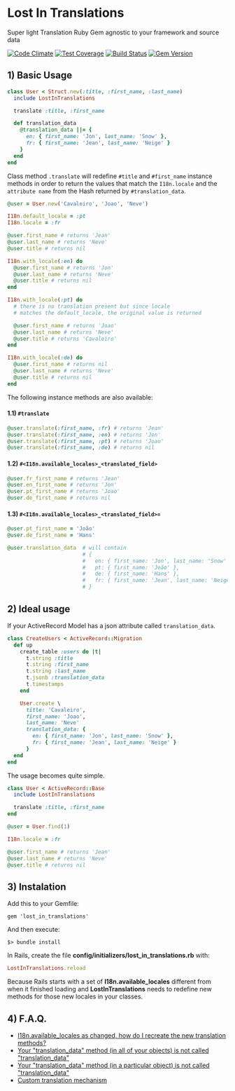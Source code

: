 # Lost In Translations
Super light Translation Ruby Gem agnostic to your framework and source data

[![Code Climate](https://codeclimate.com/github/Streetbees/lost-in-translations/badges/gpa.svg)](https://codeclimate.com/github/Streetbees/lost-in-translations)
[![Test Coverage](https://codeclimate.com/github/Streetbees/lost-in-translations/badges/coverage.svg)](https://codeclimate.com/github/Streetbees/lost-in-translations/coverage)
[![Build Status](https://travis-ci.org/Streetbees/lost-in-translations.svg?branch=master)](https://travis-ci.org/Streetbees/lost-in-translations)
[![Gem Version](https://badge.fury.io/rb/lost_in_translations.svg)](https://badge.fury.io/rb/lost_in_translations)

## 1) Basic Usage
```ruby
class User < Struct.new(:title, :first_name, :last_name)
  include LostInTranslations

  translate :title, :first_name

  def translation_data
    @translation_data ||= {
      en: { first_name: 'Jon', last_name: 'Snow' },
      fr: { first_name: 'Jean', last_name: 'Neige' }
    }
  end
end
```
Class method ```.translate``` will redefine ```#title``` and ```#first_name``` instance methods in order to return the values that match the ```I18n.locale``` and the ```attribute name``` from the Hash returned by ```#translation_data```.

```ruby
@user = User.new('Cavaleiro', 'Joao', 'Neve')

I18n.default_locale = :pt
I18n.locale = :fr

@user.first_name # returns 'Jean'
@user.last_name # returns 'Neve'
@user.title # returns nil

I18n.with_locale(:en) do
  @user.first_name # returns 'Jon'
  @user.last_name # returns 'Neve'
  @user.title # returns nil
end

I18n.with_locale(:pt) do
  # there is no translation present but since locale
  # matches the default_locale, the original value is returned

  @user.first_name # returns 'Joao'
  @user.last_name # returns 'Neve'
  @user.title # returns 'Cavaleiro'
end

I18n.with_locale(:de) do
  @user.first_name # returns nil
  @user.last_name # returns 'Neve'
  @user.title # returns nil
end
```

The following instance methods are also available:
#### 1.1) ```#translate```
```ruby
@user.translate(:first_name, :fr) # returns 'Jean'
@user.translate(:first_name, :en) # returns 'Jon'
@user.translate(:first_name, :pt) # returns 'Joao'
@user.translate(:first_name, :de) # returns nil
```

#### 1.2) ```#<I18n.available_locales>_<translated_field>```
```ruby
@user.fr_first_name # returns 'Jean'
@user.en_first_name # returns 'Jon'
@user.pt_first_name # returns 'Joao'
@user.de_first_name # returns nil
```

#### 1.3) ```#<I18n.available_locales>_<translated_field>=```
```ruby
@user.pt_first_name = 'João'
@user.de_first_name = 'Hans'

@user.translation_data  # will contain
                        # {
                        #   en: { first_name: 'Jon', last_name: 'Snow' },
                        #   pt: { first_name: 'João' },
                        #   de: { first_name: 'Hans' },
                        #   fr: { first_name: 'Jean', last_name: 'Neige' }
                        # }
```

## 2) Ideal usage
If your ActiveRecord Model has a json attribute called ```translation_data```.
```ruby
class CreateUsers < ActiveRecord::Migration
  def up
    create_table :users do |t|
      t.string :title
      t.string :first_name
      t.string :last_name
      t.jsonb :translation_data
      t.timestamps
    end

    User.create \
      title: 'Cavaleiro',
      first_name: 'Joao',
      last_name: 'Neve'
      translation_data: {
        en: { first_name: 'Jon', last_name: 'Snow' },
        fr: { first_name: 'Jean', last_name: 'Neige' }
      }
  end
end
```

The usage becomes quite simple.
```ruby
class User < ActiveRecord::Base
  include LostInTranslations

  translate :title, :first_name
end

@user = User.find(1)

I18n.locale = :fr

@user.first_name # returns 'Jean'
@user.last_name # returns 'Neve'
@user.title # returns nil
```

## 3) Instalation

Add this to your Gemfile:
```
gem 'lost_in_translations'
```

And then execute:

```
$> bundle install
```

In Rails, create the file **config/initializers/lost_in_translations.rb** with:
```ruby
LostInTranslations.reload
```
Because Rails starts with a set of **I18n.available_locales** different from when it finished loading and **LostInTranslations** needs to redefine new methods for those new locales in your classes.

## 4) F.A.Q.

- [I18n.available_locales as changed, how do I recreate the new translation methods?](https://github.com/Streetbees/lost-in-translations/wiki/Redefining-translation-methods)
- [Your "translation_data" method (in all of your objects) is not called "translation_data"](https://github.com/Streetbees/lost-in-translations/wiki/translation_data-configuration-version-1)
- [Your "translation_data" method (in a particular object) is not called "translation_data"](https://github.com/Streetbees/lost-in-translations/wiki/translation_data-configuration-version-2)
- [Custom translation mechanism](https://github.com/Streetbees/lost-in-translations/wiki/Custom-translation-mechanism)
